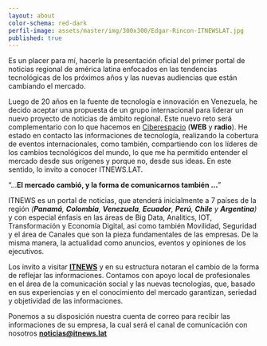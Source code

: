 ```yaml
---
layout: about
color-schema: red-dark
perfil-image: assets/master/img/300x300/Edgar-Rincon-ITNEWSLAT.jpg
published: true
---
```

Es un placer para mí, hacerle la presentación oficial del primer portal de noticias regional de américa latina enfocados en las tendencias tecnológicas de los próximos años y las nuevas audiencias que están cambiando el mercado.

Luego de 20 años en la fuente de tecnología e innovación en Venezuela, he decido aceptar una propuesta de un grupo internacional para liderar un nuevo proyecto de noticias de ámbito regional. Este nuevo reto será complementario con lo que hacemos en [Ciberespacio](http://www.ciberespacio.com.ve/) (**WEB** y **radio**). He estado en contacto las informaciones de tecnología, realizando la cobertura de eventos internacionales, como también, compartiendo con los líderes de los cambios tecnológicos del mundo, lo que me ha permitido entender el mercado desde sus orígenes y porque no, desde sus ideas. En este sentido, lo invito a conocer ITNEWS.LAT.

“…**El mercado cambió, y la forma de comunicarnos también …**”

ITNEWS es un portal de noticias, que atenderá inicialmente a 7 países de la región _(**Panamá**, **Colombia**, **Venezuela**, **Ecuador**, **Perú**, **Chile** y **Argentina**)_ y con especial énfasis en las áreas de Big Data, Analitics, IOT, Transformación y Economía Digital, así como también Movilidad, Seguridad y el área de Canales que son la pieza fundamentales de las empresas. De la misma manera, la actualidad como anuncios, eventos y opiniones de los ejecutivos.

Los invito a visitar **[ITNEWS](http://itnews.lat/)** y en su estructura notaran el cambio de la forma de reflejar las informaciones. Contamos con apoyo local de profesionales en el área de la comunicación social y las nuevas tecnologías, que, basado en sus experiencias y en el conocimiento del mercado garantizan, seriedad y objetividad de las informaciones.
 
Ponemos a su disposición nuestra cuenta de correo para recibir las informaciones de su empresa, la cual será el canal de comunicación con nosotros **[noticias@itnews.lat](mailto://noticias@itnews.lat)**
